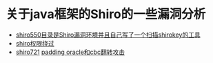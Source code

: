# 关于java框架的Shiro的一些漏洞分析

+ [shiro550目录是Shiro漏洞环境并且自己写了一个扫描shirokey的工具](./shiro550)
+ [shiro权限绕过](./Shiro权限绕过/Readme.md)
+ [shiro721](./shiro721)   [padding oracle和cbc翻转攻击](https://skysec.top/2017/12/13/padding-oracle%E5%92%8Ccbc%E7%BF%BB%E8%BD%AC%E6%94%BB%E5%87%BB/)
